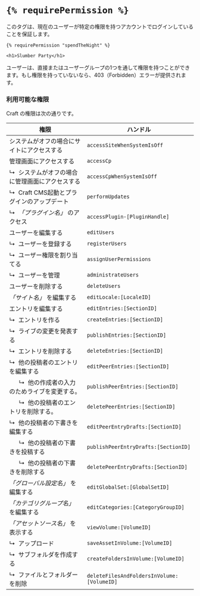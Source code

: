 # `{% requirePermission %}`

このタグは、現在のユーザーが特定の権限を持つアカウントでログインしていることを保証します。

```twig
{% requirePermission "spendTheNight" %}

<h1>Slumber Party</h1>
```

ユーザーは、直接またはユーザーグループの1つを通して権限を持つことができます。もし権限を持っていないなら、403（Forbidden）エラーが提供されます。

### 利用可能な権限

Craft の権限は次の通りです。

| 権限 | ハンドル |
| ---------- | ------ |
| システムがオフの場合にサイトにアクセスする | `accessSiteWhenSystemIsOff` |
| 管理画面にアクセスする | `accessCp` |
| ↳  システムがオフの場合に管理画面にアクセスする | `accessCpWhenSystemIsOff` |
| ↳  Craft CMS起動とプラグインのアップデート | `performUpdates` |
| ↳  _「プラグイン名」_ のアクセス  | `accessPlugin-[PluginHandle]` |
| ユーザーを編集する | `editUsers` |
| ↳  ユーザーを登録する | `registerUsers` |
| ↳  ユーザー権限を割り当てる | `assignUserPermissions` |
| ↳  ユーザーを管理 | `administrateUsers` |
| ユーザーを削除する | `deleteUsers` |
| _「サイト名」_ を編集する | `editLocale:[LocaleID]` |
| エントリを編集する | `editEntries:[SectionID]` |
| ↳  エントリを作る | `createEntries:[SectionID]` |
| ↳  ライブの変更を発表する | `publishEntries:[SectionID]` |
| ↳  エントリを削除する | `deleteEntries:[SectionID]` |
| ↳  他の投稿者のエントリを編集する | `editPeerEntries:[SectionID]` |
|       ↳  他の作成者の入力のためライブを変更する。 | `publishPeerEntries:[SectionID]` |
|       ↳  他の投稿者のエントリを削除する。 | `deletePeerEntries:[SectionID]` |
| ↳  他の投稿者の下書きを編集する | `editPeerEntryDrafts:[SectionID]` |
|       ↳  他の投稿者の下書きを投稿する | `publishPeerEntryDrafts:[SectionID]` |
|       ↳  他の投稿者の下書きを削除する | `deletePeerEntryDrafts:[SectionID]` |
| _「グローバル設定名」_ を編集する | `editGlobalSet:[GlobalSetID]` |
| _「カテゴリグループ名」_ を編集する | `editCategories:[CategoryGroupID]` |
| _「アセットソース名」_ を表示する | `viewVolume:[VolumeID]` |
| ↳  アップロード | `saveAssetInVolume:[VolumeID]` |
| ↳  サブフォルダを作成する | `createFoldersInVolume:[VolumeID]` |
| ↳  ファイルとフォルダーを削除 | `deleteFilesAndFoldersInVolume:[VolumeID]` |

